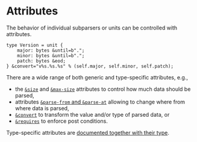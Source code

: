# Attributes

The behavior of individual subparsers or units can be controlled with attributes.

```spicy
type Version = unit {
    major: bytes &until=b".";
    minor: bytes &until=b".";
    patch: bytes &eod;
} &convert="v%s.%s.%s" % (self.major, self.minor, self.patch);
```

There are a wide range of both generic and type-specific attributes, e.g.,

- the
  [`&size`](https://docs.zeek.org/projects/spicy/en/latest/programming/parsing.html#parsing-fields-with-known-size)
  and
  [`&max-size`](https://docs.zeek.org/projects/spicy/en/latest/programming/parsing.html#defensively-limiting-input-size)
  attributes to control how much data should be parsed,
- attributes [`&parse-from` and
  `&parse-at`](https://docs.zeek.org/projects/spicy/en/latest/programming/parsing.html#changing-input)
  allowing to change where from where data is parsed,
- [`&convert`](https://docs.zeek.org/projects/spicy/en/latest/programming/parsing.html#on-the-fly-type-conversion-with-convert)
  to transform the value and/or type of parsed data, or
- [`&requires`](https://docs.zeek.org/projects/spicy/en/latest/programming/parsing.html#enforcing-parsing-constraints) to enforce post conditions.

Type-specific attributes are [documented together with their type](https://docs.zeek.org/projects/spicy/en/latest/programming/parsing.html#parsing-types).
